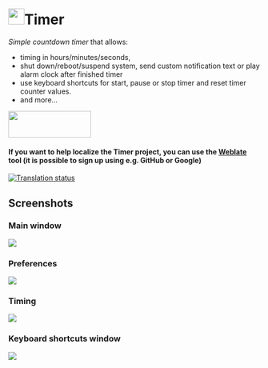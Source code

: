 <h1><img src="https://raw.githubusercontent.com/vikdevelop/timer/main/flatpak/appicon/com.github.vikdevelop.timer.png" width="32" height="32">Timer</h1>

*Simple countdown timer* that allows:

- timing in hours/minutes/seconds,
- shut down/reboot/suspend system, send custom notification text or play alarm clock after finished timer
- use keyboard shortcuts for start, pause or stop timer and reset timer counter values.
- and more...

<a href="https://flathub.org/apps/details/com.github.vikdevelop.timer"><img src="https://flathub.org/assets/badges/flathub-badge-en.png" width=165 height=53></a>
<h4>If you want to help localize the Timer project, you can use the <a href="https://hosted.weblate.org/projects/vikdevelop/timer/">Weblate</a> tool (it is possible to sign up using e.g. GitHub or Google) </h4>

<a href="https://hosted.weblate.org/engage/vikdevelop/">
<img src="https://hosted.weblate.org/widgets/vikdevelop/-/287x66-grey.png" alt="Translation status" />
</a>

<h2>Screenshots</h2>
<h3>Main window</h3>   
<img src=https://raw.githubusercontent.com/vikdevelop/timer/main/img/Timer-gtk4_2-7_1.png>
<h3>Preferences</h3>
<img src=https://raw.githubusercontent.com/vikdevelop/timer/main/img/Timer-gtk4_2-7_2.png>
<h3>Timing</h3>
<img src=https://raw.githubusercontent.com/vikdevelop/timer/main/img/timer-gtk4_2-7_timing.png>
<h3>Keyboard shortcuts window</h3>
<img src=https://raw.githubusercontent.com/vikdevelop/timer/main/img/timer-gtk4_2-8_keys.png>
